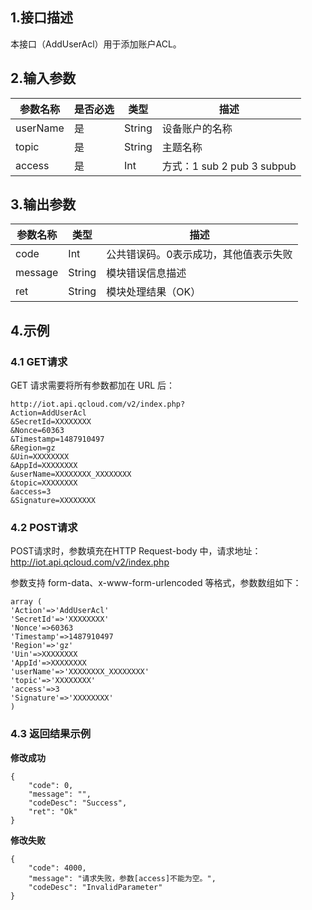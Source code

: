
## 1.接口描述
本接口（AddUserAcl）用于添加账户ACL。


## 2.输入参数
参数名称 | 是否必选 | 类型 | 描述
---|---|---|---
userName | 是 | String | 设备账户的名称
topic | 是 | String | 主题名称
access | 是 | Int | 方式：1 sub 2 pub 3 subpub


## 3.输出参数
参数名称 | 类型 | 描述
---|---|---
code | Int | 公共错误码。0表示成功，其他值表示失败
message | String | 模块错误信息描述 
ret | String | 模块处理结果（OK）

## 4.示例
### 4.1  GET请求
GET 请求需要将所有参数都加在 URL 后：

```
http://iot.api.qcloud.com/v2/index.php?
Action=AddUserAcl
&SecretId=XXXXXXXX
&Nonce=60363
&Timestamp=1487910497
&Region=gz
&Uin=XXXXXXXX
&AppId=XXXXXXXX
&userName=XXXXXXXX_XXXXXXXX
&topic=XXXXXXXX
&access=3
&Signature=XXXXXXXX
```

### 4.2 POST请求
POST请求时，参数填充在HTTP Request-body 中，请求地址：http://iot.api.qcloud.com/v2/index.php

参数支持 form-data、x-www-form-urlencoded 等格式，参数数组如下：
```
array (
'Action'=>'AddUserAcl'
'SecretId'=>'XXXXXXXX'
'Nonce'=>60363
'Timestamp'=>1487910497
'Region'=>'gz'
'Uin'=>XXXXXXXX
'AppId'=>XXXXXXXX
'userName'=>'XXXXXXXX_XXXXXXXX'
'topic'=>'XXXXXXXX'
'access'=>3
'Signature'=>'XXXXXXXX'
)
```

### 4.3 返回结果示例
**修改成功**
```
{
    "code": 0,
    "message": "",
    "codeDesc": "Success",
    "ret": "Ok"
}
```
**修改失败**
```
{
    "code": 4000,
    "message": "请求失败，参数[access]不能为空。",
    "codeDesc": "InvalidParameter"
}
```

